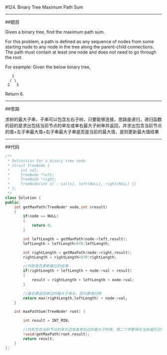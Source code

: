 #124. Binary Tree Maximum Path Sum 

------

##题目

 Given a binary tree, find the maximum path sum.

For this problem, a path is defined as any sequence of nodes from some starting node to any node in the tree along the parent-child connections. The path must contain at least one node and does not need to go through the root.

For example:
Given the below binary tree,

       1
      / \
     2   3

Return 6.

------

##思路

求树的最大子串，子串可以包含左右子树，只要能够连接，思路是递归，递归函数的目的是求出包括当前节点的单左或单右最大子树串并返回，并求出包含当前节点的值+左子串最大值+右子串最大子串是否是当前的最大值，是则更新最大值结果

------

##代码

```cpp
/**
 * Definition for a binary tree node.
 * struct TreeNode {
 *     int val;
 *     TreeNode *left;
 *     TreeNode *right;
 *     TreeNode(int x) : val(x), left(NULL), right(NULL) {}
 * };
 */
class Solution {
public:
    int getMaxPath(TreeNode* node,int &result)
    {
        if(node == NULL)
        {
            return 0;
        }

        int leftLength = getMaxPath(node->left,result);
        leftLength = leftLength<0?0:leftLength;

        int rightLength = getMaxPath(node->right,result);
        rightLength = rightLength<0?0:rightLength;

        //判断是否更新最后的结果
        if(rightLength + leftLength + node->val > result)
        {
            result = rightLength + leftLength + node->val;
        }

        //最后要返回单边的最大子串长，因为要递归啊
        return max(rightLength,leftLength) + node->val;
    }

    int maxPathSum(TreeNode* root) {

        int result = INT_MIN;

        //找到包含当前节点的单左边或者单右边的最大子树串，第二个参数保存当前遍历过程中得到的最大子串值
        (void)getMaxPath(root,result);
        return result;
    }
};
```